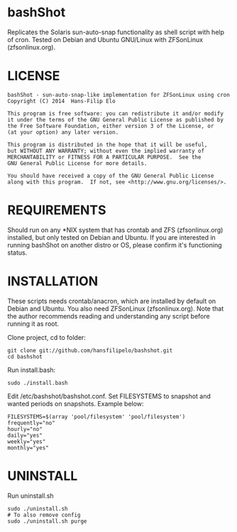 bashShot
=================================
Replicates the Solaris sun-auto-snap functionality as shell script with help of cron. Tested on Debian and Ubuntu GNU/Linux with ZFSonLinux (zfsonlinux.org).


LICENSE
=================================
    bashShot - sun-auto-snap-like implementation for ZFSonLinux using cron
    Copyright (C) 2014  Hans-Filip Elo

    This program is free software: you can redistribute it and/or modify
    it under the terms of the GNU General Public License as published by
    the Free Software Foundation, either version 3 of the License, or
    (at your option) any later version.

    This program is distributed in the hope that it will be useful,
    but WITHOUT ANY WARRANTY; without even the implied warranty of
    MERCHANTABILITY or FITNESS FOR A PARTICULAR PURPOSE.  See the
    GNU General Public License for more details.

    You should have received a copy of the GNU General Public License
    along with this program.  If not, see <http://www.gnu.org/licenses/>.

REQUIREMENTS
=================================
Should run on any *NIX system that has crontab and ZFS (zfsonlinux.org) installed, but only tested on Debian and Ubuntu. If you are interested in running bashShot on another distro or OS, please confirm it's functioning status.

INSTALLATION
=================================
These scripts needs crontab/anacron, which are installed by default on Debian and Ubuntu. You also need ZFSonLinux (zfsonlinux.org). Note that the author recommends reading and understanding any script before running it as root.

Clone project, cd to folder:

	git clone git://github.com/hansfilipelo/bashshot.git
	cd bashshot

Run install.bash:

	sudo ./install.bash

Edit /etc/bashshot/bashshot.conf. Set FILESYSTEMS to snapshot and wanted periods on snapshots. Example below:

	FILESYSTEMS=$(array 'pool/filesystem' 'pool/filesystem')
	frequently="no"
	hourly="no"
	daily="yes"
	weekly="yes"
	monthly="yes"


UNINSTALL
=================================
Run uninstall.sh

	sudo ./uninstall.sh
	# To also remove config
	sudo ./uninstall.sh purge
